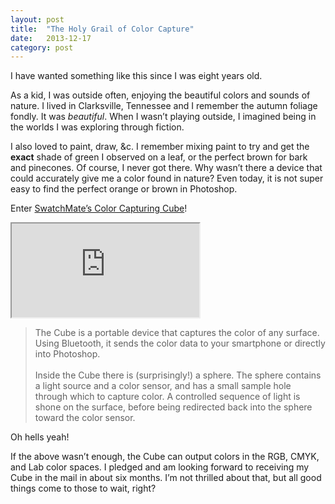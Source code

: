 ```yaml
---
layout: post
title:  "The Holy Grail of Color Capture"
date:   2013-12-17
category: post
---
```


I have wanted something like this since I was eight years old.

As a kid, I was outside often, enjoying the beautiful colors and sounds of nature. I lived in Clarksville, Tennessee and I remember the autumn foliage fondly. It was <em>beautiful</em>. When I wasn&rsquo;t playing outside, I imagined being in the worlds I was exploring through fiction.

I also loved to paint, draw, &amp;c. I remember mixing paint to try and get the <strong>exact</strong> shade of green I observed on a leaf, or the perfect brown for bark and pinecones. Of course, I never got there. Why wasn&rsquo;t there a device that could accurately give me a color found in nature? Even today, it is not super easy to find the perfect orange or brown in Photoshop.

Enter <a href="http://www.kickstarter.com/projects/657220568/swatchmate-color-capturing-cube">SwatchMate&rsquo;s Color Capturing Cube</a>!

<div class="video-container">
	<iframe src="http://www.kickstarter.com/projects/657220568/swatchmate-color-capturing-cube/widget/video.html"></iframe>
</div>

<blockquote>
	The Cube is a portable device that captures the color of any surface. Using Bluetooth, it sends the color data to your smartphone or directly into Photoshop.<br/><br/>Inside the Cube there is (surprisingly!) a sphere. The sphere contains a light source and a color sensor, and has a small sample hole through which to capture color. A controlled sequence of light is shone on the surface, before being redirected back into the sphere toward the color sensor.
</blockquote>

Oh hells yeah!

If the above wasn&rsquo;t enough, the Cube can output colors in the RGB, CMYK, and Lab color spaces. I pledged and am looking forward to receiving my Cube in the mail in about six months. I&rsquo;m not thrilled about that, but all good things come to those to wait, right?